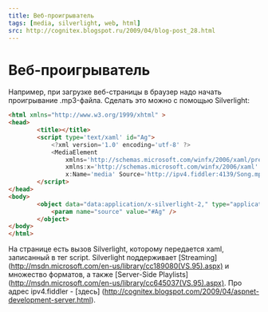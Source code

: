 ```yaml
---
title: Веб-проигрыватель
tags: [media, silverlight, web, html]
src: http://cognitex.blogspot.ru/2009/04/blog-post_28.html
---
```

# Веб-проигрыватель
Например, при загрузке веб-страницы в браузер надо начать проигрывание .mp3-файла. Сделать это можно с помощью Silverlight:
```html
<html xmlns="http://www.w3.org/1999/xhtml" >
<head>
    	<title></title>
    	<script type='text/xaml' id="Ag">
        	<?xml version='1.0' encoding='utf-8' ?>
        	<MediaElement
            	xmlns='http://schemas.microsoft.com/winfx/2006/xaml/presentation'
            	xmlns:x='http://schemas.microsoft.com/winfx/2006/xaml'
            	x:Name='media' Source='http://ipv4.fiddler:4139/Song.mp3' />
    	</script>
</head>
<body>
    	<object data="data:application/x-silverlight-2," type="application/x-silverlight-2" style="height: 0px; width: 0px;">
        	<param name="source" value="#Ag" />
    	</object>
</body>
</html>
```
На странице есть вызов Silverlight, которому передается xaml, записанный в тег script. 
Silverlight поддерживает [Streaming] (http://msdn.microsoft.com/en-us/library/cc189080(VS.95).aspx) и множество форматов, а также [Server-Side Playlists] (http://msdn.microsoft.com/en-us/library/cc645037(VS.95).aspx).
Про адрес ipv4.fiddler - [здесь] (http://cognitex.blogspot.com/2009/04/aspnet-development-server.html).
